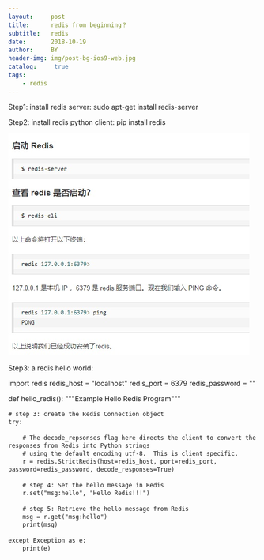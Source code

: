 ```yaml
---
layout:     post
title:      redis from beginning？
subtitle:   redis
date:       2018-10-19
author:     BY
header-img: img/post-bg-ios9-web.jpg
catalog: 	 true
tags:
    - redis
---
```

Step1: install redis server:             sudo apt-get install redis-server

Step2: install redis python client:      pip install redis

![image](https://github.com/taoeternal2018/taoeternal2018.github.io/blob/master/img/TIM%E5%9B%BE%E7%89%8720181027231420.jpg)

Step3: a redis hello world:

import redis
redis_host = "localhost"
redis_port = 6379
redis_password = ""

def hello_redis():
    """Example Hello Redis Program"""
    
    # step 3: create the Redis Connection object
    try:
    
        # The decode_repsonses flag here directs the client to convert the responses from Redis into Python strings
        # using the default encoding utf-8.  This is client specific.
        r = redis.StrictRedis(host=redis_host, port=redis_port, password=redis_password, decode_responses=True)
    
        # step 4: Set the hello message in Redis 
        r.set("msg:hello", "Hello Redis!!!")

        # step 5: Retrieve the hello message from Redis
        msg = r.get("msg:hello")
        print(msg)        
    
    except Exception as e:
        print(e)
